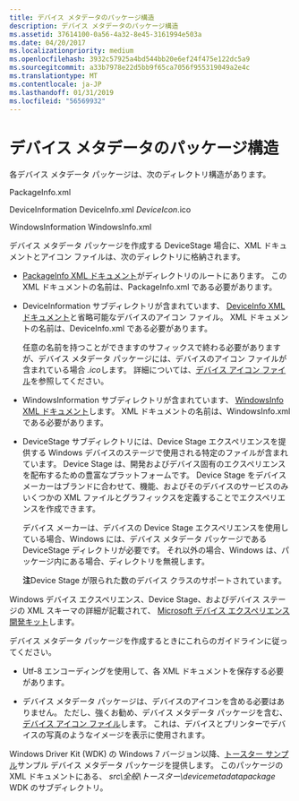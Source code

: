 ```yaml
---
title: デバイス メタデータのパッケージ構造
description: デバイス メタデータのパッケージ構造
ms.assetid: 37614100-0a56-4a32-8e45-3161994e503a
ms.date: 04/20/2017
ms.localizationpriority: medium
ms.openlocfilehash: 3932c57925a4bd544bb20e6ef24f475e122dc5a9
ms.sourcegitcommit: a33b7978e22d5bb9f65ca7056f955319049a2e4c
ms.translationtype: MT
ms.contentlocale: ja-JP
ms.lasthandoff: 01/31/2019
ms.locfileid: "56569932"
---
```

# <a name="device-metadata-package-structure"></a>デバイス メタデータのパッケージ構造


各デバイス メタデータ パッケージは、次のディレクトリ構造があります。

PackageInfo.xml

DeviceInformation DeviceInfo.xml *DeviceIcon*.ico

WindowsInformation WindowsInfo.xml

デバイス メタデータ パッケージを作成する DeviceStage 場合に、XML ドキュメントとアイコン ファイルは、次のディレクトリに格納されます。

-   [PackageInfo XML ドキュメント](packageinfo-xml-document.md)がディレクトリのルートにあります。 この XML ドキュメントの名前は、PackageInfo.xml である必要があります。

-   DeviceInformation サブディレクトリが含まれています、 [DeviceInfo XML ドキュメント](deviceinfo-xml-document.md)と省略可能なデバイスのアイコン ファイル。 XML ドキュメントの名前は、DeviceInfo.xml である必要があります。

    任意の名前を持つことができますのサフィックスで終わる必要がありますが、デバイス メタデータ パッケージには、デバイスのアイコン ファイルが含まれている場合 *.ico*します。 詳細については、[デバイス アイコン ファイル](device-icon-file.md)を参照してください。

-   WindowsInformation サブディレクトリが含まれています、 [WindowsInfo XML ドキュメント](windowsinfo-xml-document.md)します。 XML ドキュメントの名前は、WindowsInfo.xml である必要があります。

-   DeviceStage サブディレクトリには、Device Stage エクスペリエンスを提供する Windows デバイスのステージで使用される特定のファイルが含まれています。 Device Stage は、開発およびデバイス固有のエクスペリエンスを配布するための豊富なプラットフォームです。 Device Stage をデバイス メーカーはブランドに合わせて、機能、およびそのデバイスのサービスのみいくつかの XML ファイルとグラフィックスを定義することでエクスペリエンスを作成できます。

    デバイス メーカーは、デバイスの Device Stage エクスペリエンスを使用している場合、Windows には、デバイス メタデータ パッケージである DeviceStage ディレクトリが必要です。 それ以外の場合、Windows は、パッケージ内にある場合、ディレクトリを無視します。

    **注**Device Stage が限られた数のデバイス クラスのサポートされています。




Windows デバイス エクスペリエンス、Device Stage、およびデバイス ステージの XML スキーマの詳細が記載されて、 [Microsoft デバイス エクスペリエンス開発キット](https://go.microsoft.com/fwlink/p/?linkid=192621)します。


デバイス メタデータ パッケージを作成するときにこれらのガイドラインに従ってください。

-   Utf-8 エンコーディングを使用して、各 XML ドキュメントを保存する必要があります。

-   デバイス メタデータ パッケージは、デバイスのアイコンを含める必要はありません。 ただし、強くお勧め、デバイス メタデータ パッケージを含む、[デバイス アイコン ファイル](device-icon-file.md)します。 これは、デバイスとプリンターでデバイスの写真のようなイメージを表示に使用されます。

Windows Driver Kit (WDK) の Windows 7 バージョン以降、[トースター サンプル](https://go.microsoft.com/fwlink/p/?linkid=256195)サンプル デバイス メタデータ パッケージを提供します。 このパッケージの XML ドキュメントにある、 *src\\全般\\トースター\\devicemetadatapackage* WDK のサブディレクトリ。









